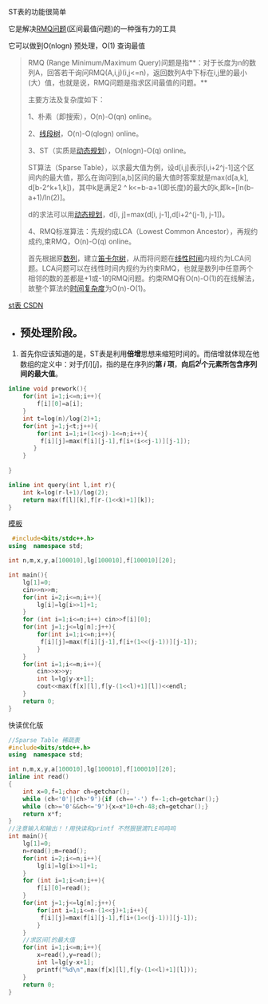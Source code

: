 ST表的功能很简单

它是解决[RMQ问题](https://baike.baidu.com/item/rmq/1797559?fr=aladdin)(区间最值问题)的一种强有力的工具

它可以做到O(nlogn) 预处理，O(1) 查询最值

>RMQ (Range Minimum/Maximum Query)问题是指**：对于长度为n的数列A，回答若干询问RMQ(A,i,j)(i,j<=n)，返回数列A中下标在i,j里的最小(大）值，也就是说，RMQ问题是指求区间最值的问题。**
>
>主要方法及复杂度如下：
>
>1、朴素（即搜索），O(n)-O(qn) online。
>
>2、[线段树](https://baike.baidu.com/item/线段树?fromModule=lemma_inlink)，O(n)-O(qlogn) online。
>
>3、ST（实质是[动态规划](https://baike.baidu.com/item/动态规划?fromModule=lemma_inlink)），O(nlogn)-O(q) online。
>
>ST算法（Sparse Table），以求最大值为例，设d[i,j]表示[i,i+2^j-1]这个区间内的最大值，那么在询问到[a,b]区间的最大值时答案就是max(d[a,k], d[b-2^k+1,k])，其中k是满足2 ^ k<=b-a+1(即长度)的最大的k,即k=[ln(b-a+1)/ln(2)]。
>
>d的求法可以用[动态规划](https://baike.baidu.com/item/动态规划/529408?fromModule=lemma_inlink)，d[i, j]=max(d[i, j-1],d[i+2^(j-1), j-1])。
>
>4、RMQ标准算法：先规约成LCA（Lowest Common Ancestor），再规约成约,束RMQ，O(n)-O(q) online。
>
>首先根据原[数列](https://baike.baidu.com/item/数列?fromModule=lemma_inlink)，建立[笛卡尔树](https://baike.baidu.com/item/笛卡尔树?fromModule=lemma_inlink)，从而将问题在[线性时间](https://baike.baidu.com/item/线性时间/6738492?fromModule=lemma_inlink)内规约为LCA问题。LCA问题可以在线性时间内规约为约束RMQ，也就是数列中任意两个相邻的数的差都是+1或-1的RMQ问题。约束RMQ有O(n)-O(1)的在线解法，故整个算法的[时间复杂度](https://baike.baidu.com/item/时间复杂度/1894057?fromModule=lemma_inlink)为O(n)-O(1)。

[st表 CSDN](https://blog.csdn.net/Lucas_FC_/article/details/125837983?ops_request_misc=%257B%2522request%255Fid%2522%253A%2522167758887216782425650951%2522%252C%2522scm%2522%253A%252220140713.130102334..%2522%257D&request_id=167758887216782425650951&biz_id=0&utm_medium=distribute.pc_search_result.none-task-blog-2~all~top_click~default-4-125837983-null-null.142^v73^insert_down2,201^v4^add_ask,239^v2^insert_chatgpt&utm_term=st%E8%A1%A8&spm=1018.2226.3001.4187)

- ## 预处理阶段。

1. 首先你应该知道的是，ST表是利用**倍增**思想来缩短时间的。而倍增就体现在他数组的定义中：对于$f [i] [j]$，指的是在序列的**第 $i$ 项**，**向后$2^j$个元素所包含序列间的最大值**。

```cpp
inline void prework(){
    for(int i=1;i<=n;i++){
        f[i][0]=a[i];
    }
    int t=log(n)/log(2)+1;
    for(int j=1;j<t;j++){
        for(int i=1;i+(1<<j)-1<=n;i++){
         f[i][j]=max(f[i][j-1],f[i+(i<<j-1)][j-1]);
 	   }
    }
     
}
```



```cpp
inline int query(int l,int r){
    int k=log(r-l+1)/log(2);
    return max(f[l][k],f[r-(1<<k)+1][k]);
}
```



[模板](https://www.luogu.com.cn/problem/P3865)

```cpp
 #include<bits/stdc++.h>
using  namespace std;

int n,m,x,y,a[100010],lg[100010],f[100010][20];

int main(){
    lg[1]=0;
    cin>>n>>m;
    for(int i=2;i<=n;i++){
        lg[i]=lg[i>>1]+1;
    }
    for (int i=1;i<=n;i++) cin>>f[i][0];
    for(int j=1;j<=lg[n];j++){
        for(int i=1;i<=n;i++){
       	 f[i][j]=max(f[i][j-1],f[i+(1<<(j-1))][j-1]);
		}
	}
    for(int i=1;i<=m;i++){
        cin>>x>>y;
        int l=lg[y-x+1];
        cout<<max(f[x][l],f[y-(1<<l)+1][l])<<endl;
	}
    return 0;
}
```

快读优化版

```cpp
//Sparse Table 稀疏表
#include<bits/stdc++.h>
using  namespace std;

int n,m,x,y,a[100010],lg[100010],f[100010][20];
inline int read()
{
    int x=0,f=1;char ch=getchar();
    while (ch<'0'||ch>'9'){if (ch=='-') f=-1;ch=getchar();}
    while (ch>='0'&&ch<='9'){x=x*10+ch-48;ch=getchar();}
    return x*f;
}
//注意输入和输出！！用快读和printf 不然狠狠滴TLE呜呜呜
int main(){
    lg[1]=0;
    n=read();m=read();
    for(int i=2;i<=n;i++){
        lg[i]=lg[i>>1]+1;
    }
    for (int i=1;i<=n;i++){
        f[i][0]=read();
    }  
    for(int j=1;j<=lg[n];j++){
        for(int i=1;i<=n-(1<<j)+1;i++){
       	 f[i][j]=max(f[i][j-1],f[i+(1<<(j-1))][j-1]);
		}
	}
    //求区间[的最大值
    for(int i=1;i<=m;i++){
        x=read(),y=read();
        int l=lg[y-x+1];
        printf("%d\n",max(f[x][l],f[y-(1<<l)+1][l]));
	}
    return 0;
}
```

